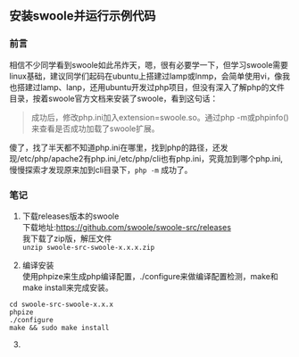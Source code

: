 ## 安装swoole并运行示例代码

### 前言  
相信不少同学看到swoole如此吊炸天，嗯，很有必要学一下，但学习swoole需要linux基础，建议同学们起码在ubuntu上搭建过lamp或lnmp，会简单使用vi，像我也搭建过lamp、lanp，还用ubuntu开发过php项目，但没有深入了解php的文件目录，按着swoole官方文档来安装了swoole，看到这句话：  
> 成功后，修改php.ini加入extension=swoole.so。通过php -m或phpinfo()来查看是否成功加载了swoole扩展。  
  
傻了，找了半天都不知道php.ini在哪里，找到php的路径，还发现/etc/php/apache2有php.ini,/etc/php/cli也有php.ini，究竟加到哪个php.ini,慢慢探索才发现原来加到cli目录下，`php -m` 成功了。  

### 笔记 
1. 下载releases版本的swoole  
下载地址:<https://github.com/swoole/swoole-src/releases>  
我下载了zip版，解压文件  
```unzip swoole-src-swoole-x.x.x.zip``` 

2. 编译安装  
使用phpize来生成php编译配置，./configure来做编译配置检测，make和make install来完成安装。  
```
cd swoole-src-swoole-x.x.x
phpize
./configure 
make && sudo make install
``` 

3.
